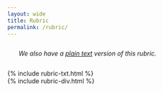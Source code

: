 ```yaml
---
layout: wide
title: Rubric
permalink: /rubric/
---
```


<div style="width: 90%; margin: auto; margin-top: 2em; margin-bottom: 2em;">
    <em>We also have a <a href="{{ '/rubrictxt' | prepend: site.baseurl }}">plain text</a> version of this rubric.</em>
</div>

<div class="sr-only">
{% include rubric-txt.html %}
</div>

<div aria-hidden="true">
{% include rubric-div.html %}
</div>